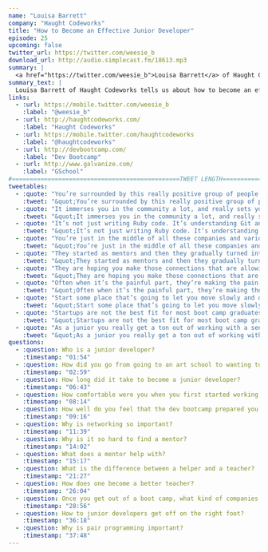 ```yaml
---
name: "Louisa Barrett"
company: "Haught Codeworks"
title: "How to Become an Effective Junior Developer"
episode: 25
upcoming: false
twitter_url: https://twitter.com/weesie_b
download_url: http://audio.simplecast.fm/18613.mp3
summary: |
  <a href="https://twitter.com/weesie_b">Louisa Barrett</a> of Haught Codeworks tells us about how to become an effective junior developer. She covers topics like finding a mentor, becoming a better teacher, being an effective pair programmer.
summary_text: |
  Louisa Barrett of Haught Codeworks tells us about how to become an effective junior developer. We also speak in depth about how to become a better teacher.
links:
  - :url: https://mobile.twitter.com/weesie_b
    :label: "@weesie_b"
  - :url: http://haughtcodeworks.com/
    :label: "Haught Codeworks"
  - :url: https://mobile.twitter.com/haughtcodeworks
    :label: "@haughtcodeworks"
  - :url: http://devbootcamp.com/
    :label: "Dev Bootcamp"
  - :url: http://www.galvanize.com/
    :label: "GSchool"
#===============================================TWEET LENGTH================================================================================|
tweetables:
  - :quote: "You’re surrounded by this really positive group of people that are really rooting for you."
    :tweet: "&quot;You’re surrounded by this really positive group of people that are really rooting for you.&quot; @weesie_b"
  - :quote: "It immerses you in the community a lot, and really sets you up with best practices."
    :tweet: "&quot;It immerses you in the community a lot, and really sets you up with best practices.&quot; @weesie_b"
  - :quote: "It’s not just writing Ruby code. It’s understanding Git and GitHub."
    :tweet: "&quot;It’s not just writing Ruby code. It’s understanding Git and GitHub.&quot; @weesie_b"
  - :quote: "You’re just in the middle of all these companies and various levels of success."
    :tweet: "&quot;You’re just in the middle of all these companies and various levels of success.&quot; @weesie_b"
  - :quote: "They started as mentors and then they gradually turned into friends."
    :tweet: "&quot;They started as mentors and then they gradually turned into friends.&quot; @weesie_b"
  - :quote: "They are hoping you make those connections that are allowing you to understand better."
    :tweet: "&quot;They are hoping you make those connections that are allowing you to understand better.&quot; @weesie_b"
  - :quote: "Often when it’s the painful part, they’re making the pain face, but they don’t say anything."
    :tweet: "&quot;Often when it’s the painful part, they’re making the pain face, but they don’t say anything.&quot; @weesie_b"
  - :quote: "Start some place that’s going to let you move slowly and deeply understand what you’re doing."
    :tweet: "&quot;Start some place that’s going to let you move slowly and deeply understand what you’re doing.&quot; @weesie_b"
  - :quote: "Startups are not the best fit for most boot camp graduates."
    :tweet: "&quot;Startups are not the best fit for most boot camp graduates.&quot; @weesie_b"
  - :quote: "As a junior you really get a ton out of working with a senior person."
    :tweet: "&quot;As a junior you really get a ton out of working with a senior person.&quot; @weesie_b"
questions:
  - :question: Who is a junior developer?
    :timestamp: "01:54"
  - :question: How did you go from going to an art school to wanting to learn about code? 
    :timestamp: "02:59"
  - :question: How long did it take to become a junior developer? 
    :timestamp: "06:43"
  - :question: How comfortable were you when you first started working out of bootcamp?
    :timestamp: "08:14"
  - :question: How well do you feel that the dev bootcamp prepared you for starting a job?
    :timestamp: "09:16"
  - :question: Why is networking so important?
    :timestamp: "11:39" 
  - :question: Why is it so hard to find a mentor?
    :timestamp: "14:02"  
  - :question: What does a mentor help with?
    :timestamp: "15:17"
  - :question: What is the difference between a helper and a teacher?
    :timestamp: "21:27"
  - :question: How does one become a better teacher?
    :timestamp: "26:04"
  - :question: Once you get out of a boot camp, what kind of companies are best to join?
    :timestamp: "28:56"
  - :question: How to junior developers get off on the right foot?
    :timestamp: "36:18" 
  - :question: Why is pair programming important?
    :timestamp: "37:48"                        
---
```

